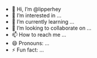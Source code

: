 - 👋 Hi, I’m @lipperhey
- 👀 I’m interested in ...
- 🌱 I’m currently learning ...
- 💞️ I’m looking to collaborate on ...
- 📫 How to reach me ...
- 😄 Pronouns: ...
- ⚡ Fun fact: ...

<!---
lipperhey/lipperhey is a ✨ special ✨ repository because its `README.md` (this file) appears on your GitHub profile.
You can click the Preview link to take a look at your changes.
--->

